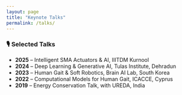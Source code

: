 ```yaml
---
layout: page
title: "Keynote Talks"
permalink: /talks/
---
```


### 🎙️ Selected Talks

- **2025** – Intelligent SMA Actuators & AI, IIITDM Kurnool  
- **2024** – Deep Learning & Generative AI, Tulas Institute, Dehradun  
- **2023** – Human Gait & Soft Robotics, Brain AI Lab, South Korea  
- **2022** – Computational Models for Human Gait, ICACCE, Cyprus  
- **2019** – Energy Conservation Talk, with UREDA, India  
